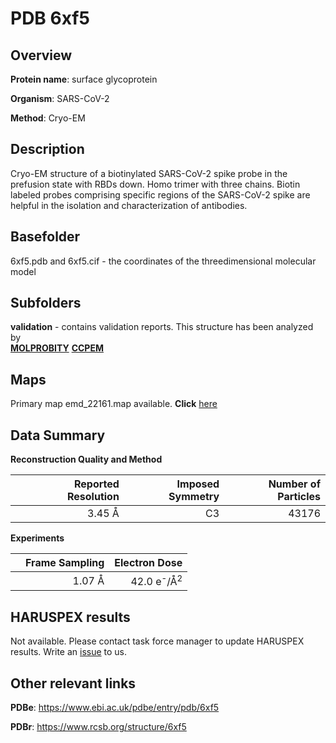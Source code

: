 # PDB 6xf5

## Overview

**Protein name**: surface glycoprotein

**Organism**: SARS-CoV-2

**Method**: Cryo-EM

## Description

Cryo-EM structure of a biotinylated SARS-CoV-2 spike probe in the prefusion state with RBDs down. Homo trimer with three chains. Biotin labeled probes comprising specific regions of the SARS-CoV-2 spike are helpful in the isolation and characterization of antibodies. 

## Basefolder

6xf5.pdb and 6xf5.cif - the coordinates of the threedimensional molecular model

## Subfolders





**validation** - contains validation reports. This structure has been analyzed by <br>  [**MOLPROBITY**](https://github.com/thorn-lab/coronavirus_structural_task_force/tree/master/pdb/surface_glycoprotein/SARS-CoV-2/6xf5/validation/molprobity)   [**CCPEM**](https://github.com/thorn-lab/coronavirus_structural_task_force/tree/master/pdb/surface_glycoprotein/SARS-CoV-2/6xf5/validation/ccpem-validation)



## Maps

Primary map emd_22161.map available. **Click** [here](http://ftp.wwpdb.org/pub/emdb/structures/EMD-22161/map/) 

## Data Summary
**Reconstruction Quality and Method**

|   | Reported Resolution | Imposed Symmetry | Number of Particles |
|---|-------------:|----------------:|--------------:|
|   |3.45 Å|C3|43176|

**Experiments**

|   | Frame Sampling | Electron Dose |
|---|-------------:|----------------:|
|   |1.07 Å|42.0 e<sup>-</sup>/Å<sup>2</sup>|

## HARUSPEX results

Not available. Please contact task force manager to update HARUSPEX results. Write an [issue](https://github.com/thorn-lab/coronavirus_structural_task_force/issues) to us.

## Other relevant links 
**PDBe**:  https://www.ebi.ac.uk/pdbe/entry/pdb/6xf5
 
**PDBr**: https://www.rcsb.org/structure/6xf5 

